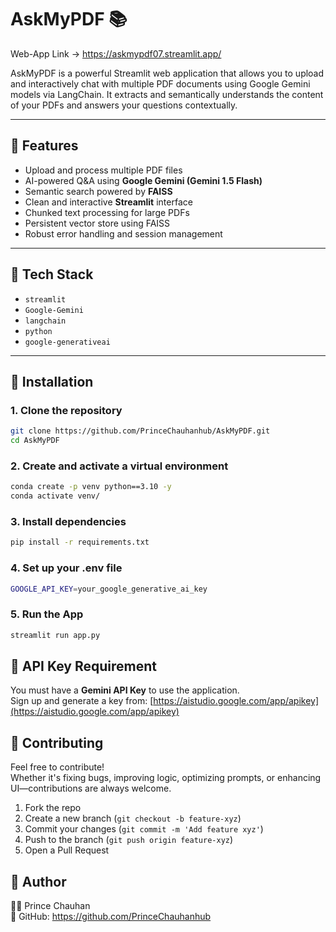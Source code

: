 # AskMyPDF 📚

Web-App Link -> https://askmypdf07.streamlit.app/

AskMyPDF is a powerful Streamlit web application that allows you to upload and interactively chat with multiple PDF documents using Google Gemini models via LangChain. It extracts and semantically understands the content of your PDFs and answers your questions contextually.

---

## 🔧 Features

- Upload and process multiple PDF files
- AI-powered Q&A using **Google Gemini (Gemini 1.5 Flash)**
- Semantic search powered by **FAISS**
- Clean and interactive **Streamlit** interface
- Chunked text processing for large PDFs
- Persistent vector store using FAISS
- Robust error handling and session management

---

## 🧩 Tech Stack

- `streamlit`
- `Google-Gemini`
- `langchain`
- `python`
- `google-generativeai`

---

## 🚀 Installation

### 1. Clone the repository

```bash
git clone https://github.com/PrinceChauhanhub/AskMyPDF.git
cd AskMyPDF
```
### 2. Create and activate a virtual environment

```bash
conda create -p venv python==3.10 -y
conda activate venv/
```

### 3. Install dependencies

```bash
pip install -r requirements.txt
```

### 4. Set up your .env file
```bash
GOOGLE_API_KEY=your_google_generative_ai_key
```

### 5. Run the App
```bash
streamlit run app.py
```


🔐 API Key Requirement
----------------------
You must have a **Gemini API Key** to use the application.  
Sign up and generate a key from: [https://aistudio.google.com/app/apikey](https://aistudio.google.com/app/apikey)


🤝 Contributing
---------------
Feel free to contribute!  
Whether it's fixing bugs, improving logic, optimizing prompts, or enhancing UI—contributions are always welcome.

1. Fork the repo
2. Create a new branch (`git checkout -b feature-xyz`)
3. Commit your changes (`git commit -m 'Add feature xyz'`)
4. Push to the branch (`git push origin feature-xyz`)
5. Open a Pull Request


🙋 Author
---------
👨‍💻 Prince Chauhan  
🔗 GitHub: https://github.com/PrinceChauhanhub

